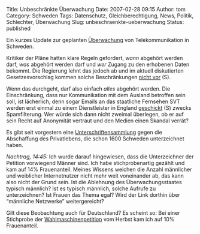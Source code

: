 Title: Unbeschränkte Überwachung
Date: 2007-02-28 09:15
Author: tom
Category: Schweden
Tags: Datenschutz, Gleichberechtigung, News, Politik, Schlechter, Überwachung
Slug: unbeschraenkte-ueberwachung
Status: published

Ein kurzes Update zur geplanten
[Überwachung](http://www.fiket.de/tag/%C3%9Cberwachung) von
Telekommunikation in Schweden.

Kritiker der Pläne hatten klare Regeln gefordert, *wann* abgehört werden
darf, *was* abgehört werden darf und *wer* Zugang zu den erhobenen Daten
bekommt. Die Regierung lehnt das jedoch ab und im aktuell diskutierten
Gesetzesvorschlag kommen solche Beschränkungen [nicht
vor](http://www.sr.se/Ekot/artikel.asp?artikel=1225096) (S).

Wenn das durchgeht, darf also einfach *alles* abgehört werden. Die
Einschränkung, dass nur Kommunikation mit dem Ausland betroffen sein
soll, ist lächerlich, denn sogar Emails an das staatliche Fernsehen SVT
werden erst einmal zu einem Dienstleister in England
[geschickt](http://pawal.blipp.com/integritet/svt-skickar-sin-e-post-utomlands)
(S) zwecks Spamfilterung. Wer würde sich dann nicht zweimal überlegen,
ob er auf sein Recht auf Anonymität vertraut und den Medien einen
Skandal verrät?

Es gibt seit vorgestern eine
[Unterschriftensammlung](http://www.namninsamling.com/site/get.asp?ratten_till_ett_privatliv)
gegen die Abschaffung des Privatlebens, die schon 1600 Schweden
unterzeichnet haben.

*Nachtrag, 14:45:* Ich wurde darauf hingewiesen, dass die Unterzeichner
der Petition vorwiegend Männer sind. Ich habe stichprobenartig gezählt
und kam auf 14% Frauenanteil. Meines Wissens weichen die Anzahl
männlicher und weiblicher Internetnutzer nicht mehr weit voneinander ab,
das kann also nicht der Grund sein. Ist die Ablehnung des
Überwachungsstaates typisch männlich? Ist es typisch männlich, solche
Aufrufe zu unterzeichnen? Ist Frauen das Thema egal? Wird der Link
dorthin über “männliche Netzwerke” weitergereicht?

Gilt diese Beobachtung auch für Deutschland? Es scheint so: Bei einer
Stichprobe der
[Wahlmaschinenpetition](http://itc.napier.ac.uk/e-petition/bundestag/view_petition.asp?PetitionID=294)
vom Herbst kam ich auf 10% Frauenanteil.

